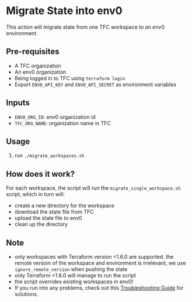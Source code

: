 # Migrate State into env0

This action will migrate state from one TFC workspace to an env0 environment.

## Pre-requisites

- A TFC organization
- An env0 organization
- Being logged in to TFC using `terraform login`
- Export `ENV0_API_KEY` and `ENV0_API_SECRET` as environment variables

## Inputs

- `ENV0_ORG_ID`: env0 organization id
- `TFC_ORG_NAME`: organization name in TFC

## Usage

1. run `./migrate_workspaces.sh`

## How does it work?

For each workspace, the script will run the `migrate_single_workspace.sh` script, which in turn will:
- create a new directory for the workspace
- download the state file from TFC
- upload the state file to env0
- clean up the directory

## Note

- only workspaces with Terraform version <1.6.0 are supported. the remote version of the workspace and environment is irrelevant, we use `ignore_remote_version` when pushing the state
- only Terraform <1.6.0 will manage to run the script
- the script overrides existing workspaces in env0!
- If you run into any problems, check out this [Troubleshooting Guide](./troubleshooting-guide.md) for solutions. 
